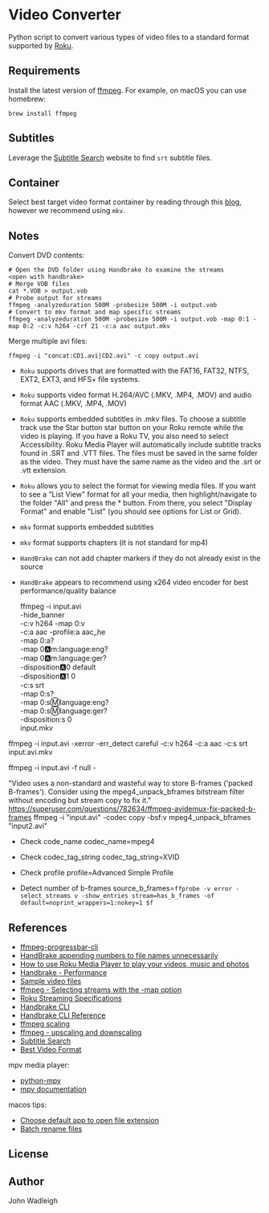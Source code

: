 # Video Converter

Python script to convert various types of video files to a standard format supported by [Roku](https://support.roku.com/article/208754908).

## Requirements

Install the latest version of [ffmpeg](https://ffmpeg.org/). For example, on macOS you can use homebrew:

```shell
brew install ffmpeg
```

## Subtitles

Leverage the [Subtitle Search](https://subdl.com/) website to find `srt` subtitle files.

## Container

Select best target video format container by reading through this [blog](https://www.notta.ai/en/blog/best-video-format), however we recommend using `mkv`.

## Notes

Convert DVD contents:

```shell
# Open the DVD folder using Handbrake to examine the streams
<open with handbrake>
# Merge VOB files
cat *.VOB > output.vob
# Probe output for streams
ffmpeg -analyzeduration 500M -probesize 500M -i output.vob
# Convert to mkv format and map specific streams
ffmpeg -analyzeduration 500M -probesize 500M -i output.vob -map 0:1 -map 0:2 -c:v h264 -crf 21 -c:a aac output.mkv
```

Merge multiple avi files:

```
ffmpeg -i "concat:CD1.avi|CD2.avi" -c copy output.avi
```

- `Roku` supports drives that are formatted with the FAT16, FAT32, NTFS, EXT2, EXT3, and HFS+ file systems.
- `Roku` supports video format H.264/AVC (.MKV, .MP4, .MOV) and audio format AAC (.MKV, .MP4, .MOV)
- `Roku` supports embedded subtitles in .mkv files. To choose a subtitle track use the Star button star button on your Roku remote while the video is playing. If you have a Roku TV, you also need to select Accessibility. Roku Media Player will automatically include subtitle tracks found in .SRT and .VTT files. The files must be saved in the same folder as the video. They must have the same name as the video and the .srt or .vtt extension.
- `Roku` allows you to select the format for viewing media files. If you want to see a "List View" format for all your media, then highlight/navigate to the folder "All" and press the * button. From there, you select "Display Format" and enable "List" (you should see options for List or Grid).
- `mkv` format supports embedded subtitles
- `mkv` format supports chapters (it is not standard for mp4)
- `HandBrake` can not add chapter markers if they do not already exist in the source
- `HandBrake` appears to recommend using x264 video encoder for best performance/quality balance

    ffmpeg -i input.avi \
        -hide_banner  \
        -c:v h264 -map 0:v \
        -c:a aac -profile:a aac_he \
            -map 0:a? \
            -map 0:a:m:language:eng? \
            -map 0:a:m:language:ger? \
            -disposition:a:0 default \
            -disposition:a:1 0 \
        -c:s srt \
            -map 0:s? \
            -map 0:s:m:language:eng? \
            -map 0:s:m:language:ger? \
            -disposition:s 0 \
        input.mkv

ffmpeg -i input.avi -xerror -err_detect careful -c:v h264 -c:a aac -c:s srt input.avi.mkv

ffmpeg -i input.avi -f null -

"Video uses a non-standard and wasteful way to store B-frames ('packed B-frames'). Consider using the mpeg4_unpack_bframes bitstream filter without encoding but stream copy to fix it."
https://superuser.com/questions/782634/ffmpeg-avidemux-fix-packed-b-frames
ffmpeg -i "input.avi" -codec copy -bsf:v mpeg4_unpack_bframes "input2.avi"

- Check code_name
codec_name=mpeg4
- Check codec_tag_string
codec_tag_string=XVID
- Check profile
profile=Advanced Simple Profile

- Detect number of b-frames
source_b_frames=`ffprobe -v error -select_streams v -show_entries stream=has_b_frames -of default=noprint_wrappers=1:nokey=1 $f`

## References

- [ffmpeg-progressbar-cli](https://github.com/sidneys/ffmpeg-progressbar-cli)
- [HandBrake appending numbers to file names unnecessarily](https://github.com/HandBrake/HandBrake/issues/2786)
- [How to use Roku Media Player to play your videos, music and photos](https://support.roku.com/article/208754908)
- [Handbrake - Performance](https://handbrake.fr/docs/en/latest/technical/performance.html)
- [Sample video files](https://file-examples.com/index.php/sample-video-files/)
- [ffmpeg - Selecting streams with the -map option](https://trac.ffmpeg.org/wiki/Map)
- [Roku Streaming Specifications](https://developer.roku.com/docs/specs/media/streaming-specifications.md)
- [Handbrake CLI](https://handbrake.fr/downloads2.php)
- [Handbrake CLI Reference](https://handbrake.fr/docs/en/latest/cli/command-line-reference.html)
- [ffmpeg scaling](https://trac.ffmpeg.org/wiki/Scaling)
- [ffmpeg - upscaling and downscaling](https://write.corbpie.com/upscaling-and-downscaling-video-with-ffmpeg/)
- [Subtitle Search](https://subdl.com/)
- [Best Video Format](https://www.notta.ai/en/blog/best-video-format)

mpv media player:

- [python-mpv](https://github.com/jaseg/python-mpv)
- [mpv documentation](https://mpv.io/manual/master/#environment-variables)

macos tips:

- [Choose default app to open file extension](https://support.apple.com/guide/mac-help/choose-an-app-to-open-a-file-on-mac-mh35597/mac)
- [Batch rename files](https://tidbits.com/2018/06/28/macos-hidden-treasures-batch-rename-items-in-the-finder/)

## License



## Author

John Wadleigh